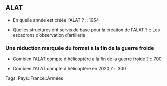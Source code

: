 ## ALAT

- En quelle année est créée l'ALAT ? :: 1954 
<!--ID: 1618494635839-->
- Quelles structures ont servis de base pour la création de l'ALAT ? :: Les escadrons d’observation d’artillerie
<!--ID: 1618494635847-->

### Une réduction marquée du format à la fin de la guerre froide

- Combien l'ALAT compte d'hélicoptère à la fin de la guerre froide ? :: 700  
<!--ID: 1618494635854-->
- Combien l'ALAT compte d'hélicoptère en 2020 ? :: 300
<!--ID: 1618494635861-->

Tags: Pays::France::Armées